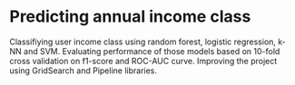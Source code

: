 # Predicting annual income class

Classifiying user income class using random forest, logistic regression, k-NN and SVM. Evaluating performance
of those models based on 10-fold cross validation on f1-score and ROC-AUC curve. Improving the project using GridSearch and Pipeline libraries.

